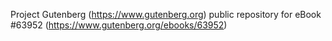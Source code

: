 Project Gutenberg (https://www.gutenberg.org) public repository for
eBook #63952 (https://www.gutenberg.org/ebooks/63952)
